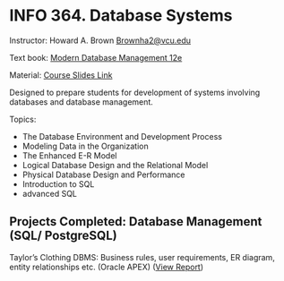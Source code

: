 # INFO 364. Database Systems

Instructor:  Howard A. Brown   Brownha2@vcu.edu 

Text book: [Modern Database Management 12e](https://vcurams-my.sharepoint.com/:b:/g/personal/bowlesbe_vcu_edu/ERsaBOpXocRIimrdJUZPaWoBL6dTKuKHppGZdAxpfFONuA?e=SacFzq)

Material: [Course Slides Link](https://vcurams-my.sharepoint.com/:p:/g/personal/bowlesbe_vcu_edu/EYrQZFvGVCVOobDG78mlgTQBM2hkG3Rbuma3XdZiG64ZAg?e=56LRhw)

Designed to prepare students for development of systems involving databases and database management.

Topics:
*	The Database Environment and Development Process
*	Modeling Data in the Organization
*	The Enhanced E-R Model
*	Logical Database Design and the Relational Model
*	Physical Database Design and Performance
*	Introduction to SQL 
*	advanced SQL

## Projects Completed: Database Management (SQL/ PostgreSQL)
Taylor’s Clothing DBMS: Business rules, user requirements, ER diagram, entity relationships etc. (Oracle APEX)
([View Report](https://vcurams-my.sharepoint.com/:b:/g/personal/bowlesbe_vcu_edu/EX1VQzKuLvtPjJNUkazaglcBXSnZhM5rpZ0ywLaowLvphw?e=eRLiVy))

